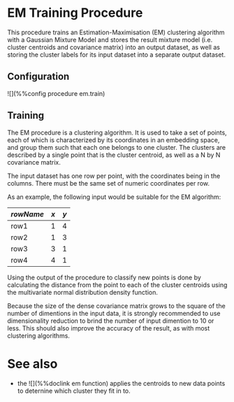 # EM Training Procedure

This procedure trains an Estimation-Maximisation (EM) clustering algorithm with a Gaussian Mixture Model and stores the result mixture model (i.e. cluster centroids and covariance matrix) into an output dataset, as well as storing the cluster labels for its input dataset into a separate output dataset.

## Configuration

![](%%config procedure em.train)

## Training

The EM procedure is a clustering algorithm. It is used to take a set of points, each of which is
characterized by its coordinates in an embedding space, and group them such
that each one belongs to one cluster.  The clusters are described by a single
point that is the cluster centroid, as well as a N by N covariance matrix. 

The input dataset has one row per point, with the coordinates being in the
columns. There must be the same set of numeric coordinates per row.

As an example, the following input would be suitable for the EM algorithm:


|  *rowName*   |  *x*  |  *y*  |
|----------|---|---|
| row1     | 1 | 4 |
| row2     | 1 | 3 |
| row3     | 3 | 1 |
| row4     | 4 | 1 |


Using the output of the procedure to classify new points is done by calculating
the distance from the point to each of the cluster centroids using the multivariate normal distribution density function.

Because the size of the dense covariance matrix grows to the square of the number of dimentions in the input data, it is strongly 
recommended to use dimensionality reduction to brind the number of input dimention to 10 or less. This should also improve the accuracy 
of the result, as with most clustering algorithms.

# See also

* the ![](%%doclink em function) applies the centroids to new data points to deternine
   which cluster they fit in to.
